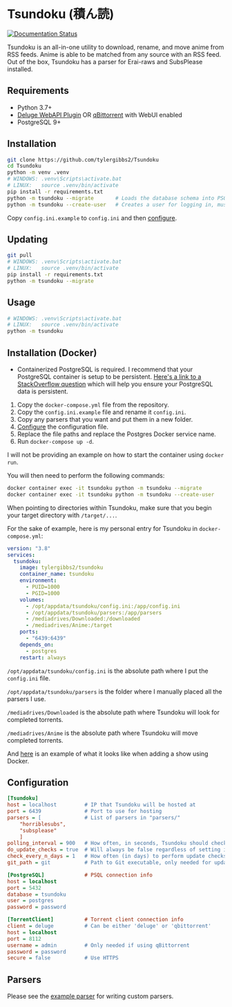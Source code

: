 # Tsundoku (積ん読)

[![Documentation Status](https://readthedocs.org/projects/tsundoku/badge/?version=latest)](https://tsundoku.readthedocs.io/en/latest/?badge=latest)

Tsundoku is an all-in-one utility to download, rename, and move anime from RSS feeds.
Anime is able to be matched from any source with an RSS feed. Out of the box, Tsundoku has a parser for Erai-raws and SubsPlease installed.

## Requirements

- Python 3.7+
- [Deluge WebAPI Plugin](https://github.com/idlesign/deluge-webapi) OR [qBittorrent](https://www.qbittorrent.org/) with WebUI enabled
- PostgreSQL 9+

## Installation

```sh
git clone https://github.com/tylergibbs2/Tsundoku
cd Tsundoku
python -m venv .venv
# WINDOWS: .venv\Scripts\activate.bat
# LINUX:   source .venv/bin/activate
pip install -r requirements.txt
python -m tsundoku --migrate       # Loads the database schema into PSQL, must be done after PSQL config
python -m tsundoku --create-user   # Creates a user for logging in, must be done after PSQL config
```

Copy `config.ini.example` to `config.ini` and then [configure](#Configuration).

## Updating

```sh
git pull
# WINDOWS: .venv\Scripts\activate.bat
# LINUX:   source .venv/bin/activate
pip install -r requirements.txt
python -m tsundoku --migrate
```

## Usage

```sh
# WINDOWS: .venv\Scripts\activate.bat
# LINUX:   source .venv/bin/activate
python -m tsundoku
```

## Installation (Docker)

- Containerized PostgreSQL is required. I recommend that your PostgreSQL container is setup to be persistent.
  [Here's a link to a StackOverflow question](https://stackoverflow.com/questions/41637505/how-to-persist-data-in-a-dockerized-postgres-database-using-volumes) which will help you ensure your PostgreSQL data is persistent.

1. Copy the `docker-compose.yml` file from the repository.
2. Copy the `config.ini.example` file and rename it `config.ini`.
3. Copy any parsers that you want and put them in a new folder.
4. [Configure](#Configuration) the configuration file.
5. Replace the file paths and replace the Postgres Docker service name.
6. Run `docker-compose up -d`.

I will not be providing an example on how to start the container using
`docker run`.

You will then need to perform the following commands:
```sh
docker container exec -it tsundoku python -m tsundoku --migrate
docker container exec -it tsundoku python -m tsundoku --create-user
```

When pointing to directories within Tsundoku, make sure that you begin
your target directory with `/target/...`.

For the sake of example, here is my personal entry for Tsundoku in `docker-compose.yml`:
```yml
version: "3.8"
services:
  tsundoku:
    image: tylergibbs2/tsundoku
    container_name: tsundoku
    environment:
      - PUID=1000
      - PGID=1000
    volumes:
      - /opt/appdata/tsundoku/config.ini:/app/config.ini
      - /opt/appdata/tsundoku/parsers:/app/parsers
      - /mediadrives/Downloaded:/downloaded
      - /mediadrives/Anime:/target
    ports:
      - "6439:6439"
    depends_on:
      - postgres
    restart: always
```

`/opt/appdata/tsundoku/config.ini` is the absolute path where I put the `config.ini` file.

`/opt/appdata/tsundoku/parsers` is the folder where I manually placed all the parsers I use.

`/mediadrives/Downloaded` is the absolute path where Tsundoku will look for completed torrents.

`/mediadrives/Anime` is the absolute path where Tsundoku will move completed torrents.


And [here](https://i.imgur.com/BkNz7P4.png) is an example of what it looks like when adding a show using Docker.

## Configuration

```ini
[Tsundoku]
host = localhost         # IP that Tsundoku will be hosted at
port = 6439              # Port to use for hosting
parsers = [              # List of parsers in "parsers/"
    "horriblesubs",
    "subsplease"
    ]
polling_interval = 900   # How often, in seconds, Tsundoku should check parsers
do_update_checks = true  # Will always be false regardless of setting if in Docker
check_every_n_days = 1   # How often (in days) to perform update checks
git_path = git           # Path to Git executable, only needed for update checks

[PostgreSQL]             # PSQL connection info
host = localhost
port = 5432
database = tsundoku
user = postgres
password = password

[TorrentClient]          # Torrent client connection info
client = deluge          # Can be either 'deluge' or 'qbittorrent'
host = localhost
port = 8112
username = admin         # Only needed if using qBittorrent
password = password
secure = false           # Use HTTPS
```

## Parsers

Please see the [example parser](https://github.com/tylergibbs2/Tsundoku/blob/master/parsers/_example.py) for writing custom parsers.